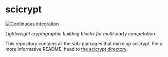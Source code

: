 # scicrypt
[![Continuous integration](https://github.com/jellevos/scicrypt/actions/workflows/rust.yml/badge.svg?branch=master)](https://github.com/jellevos/scicrypt/actions/workflows/rust.yml)

_Lightweight cryptographic building blocks for multi-party computation._

This repository contains all the sub-packages that make up scicrypt. For a more informative README, head to [the scicrypt directory](scicrypt).
